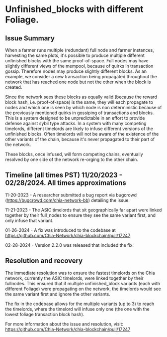 # Unfinished_blocks with different Foliage.

## Issue Summary

When a farmer runs multiple (redundant) full node and farmer instances, harvesting the same plots, it's possible to produce multiple different unfinished blocks with the same proof-of-space. Full nodes may have slightly different views of the mempool, because of quirks in transaction  gossip. Therefore nodes may produce slightly different blocks. As an example, we consider a new transaction being propagated throughout the network that has reached one node but not the other when the block is created.

Since the network sees these blocks as equally valid (because the reward block hash, i.e. proof-of-space) is the same, they will each propagate to nodes and which one is seen by which node is non deterministic because of the previously mentioned quirks in gossiping of transactions and blocks. This is a system designed to be unpredictable in an effort to provide defense against sybil type attacks. In a system with many competing timelords, different timelords are likely to infuse different versions of the unfinished blocks. Often timelords will not  be aware of the existence of the other variants of the chain, because it's never propagated to their part of the network.

These blocks, once infused, will form competing chains, eventually resolved by one side of the network re-orging to the other chain.


## Timeline (all times PST) 11/20/2023 - 02/28/2024. All times approximations

11-20-2023 - A researcher submitted a bug report via bugcrowd (https://bugcrowd.com/chia-network-bb) detailing the issue.

11-21-2023 - The ASIC timelords that sit geographically far apart were linked together by their full_nodes to ensure they see the same variant first, and only infuse that variant.

01-26-2024 - A fix was introduced to the codebase at https://github.com/Chia-Network/chia-blockchain/pull/17247

02-28-2024 - Version 2.2.0 was released that included the fix.


## Resolution and recovery

The immediate resolution was to ensure the fastest timelords on the Chia network, currently the ASIC timelords, were linked together by their fullnodes.
This ensured that if multiple unfinished_block variants (each with different Foliage) were propagating on the network, the timelords would see the same variant first
and ignore the other variants.

The fix in the codebase allows for the multiple variants (up to 3) to reach the timelords, where the timelord will infuse only one (the one with the lowest foliage transaction block hash).

For more information about the issue and resolution, visit:
https://github.com/Chia-Network/chia-blockchain/pull/17247
